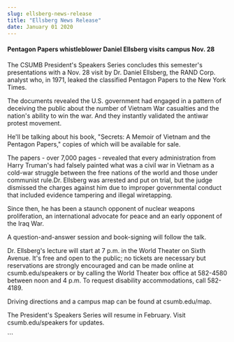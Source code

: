 ```yaml
---
slug: ellsberg-news-release
title: "Ellsberg News Release"
date: January 01 2020
---
```


 
<h4>Pentagon Papers whistleblower Daniel Ellsberg visits campus Nov. 28</h4>
<p>
  The CSUMB President's Speakers Series concludes this semester's presentations
  with a Nov. 28 visit by Dr. Daniel Ellsberg, the RAND Corp. analyst who, in
  1971, leaked the classified Pentagon Papers to the New York Times.
</p>
<p>
  The documents revealed the U.S. government had engaged in a pattern of
  deceiving the public about the number of Vietnam War casualties and the
  nation's ability to win the war. And they instantly validated the antiwar
  protest movement.
</p>
<p>
  He'll be talking about his book, "Secrets: A Memoir of Vietnam and the
  Pentagon Papers," copies of which will be available for sale.
</p>
<p>
  The papers - over 7,000 pages - revealed that every administration from Harry
  Truman's had falsely painted what was a civil war in Vietnam as a cold-war
  struggle between the free nations of the world and those under communist
  rule.Dr. Ellsberg was arrested and put on trial, but the judge dismissed the
  charges against him due to improper governmental conduct that included
  evidence tampering and illegal wiretapping.
</p>
<p>
  Since then, he has been a staunch opponent of nuclear weapons proliferation,
  an international advocate for peace and an early opponent of the Iraq War.
</p>
<p>A question-and-answer session and book-signing will follow the talk.</p>
<p>
  Dr. Ellsberg's lecture will start at 7 p.m. in the World Theater on Sixth
  Avenue. It's free and open to the public; no tickets are necessary but
  reservations are strongly encouraged and can be made online at
  csumb.edu/speakers or by calling the World Theater box office at 582-4580
  between noon and 4 p.m. To request disability accommodations, call 582-4189.
</p>
<p>Driving directions and a campus map can be found at csumb.edu/map.</p>
<p>
  The President's Speakers Series will resume in February. Visit
  csumb.edu/speakers for updates.
</p>
```
